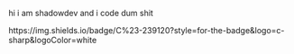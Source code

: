 <p>hi i am shadowdev
and i code dum shit</p>
<img>https://img.shields.io/badge/C%23-239120?style=for-the-badge&logo=c-sharp&logoColor=white</img>

<!---
shadow9owo/shadow9owo is a ✨ special ✨ repository because its `README.md` (this file) appears on your GitHub profile.
You can click the Preview link to take a look at your changes.
--->
